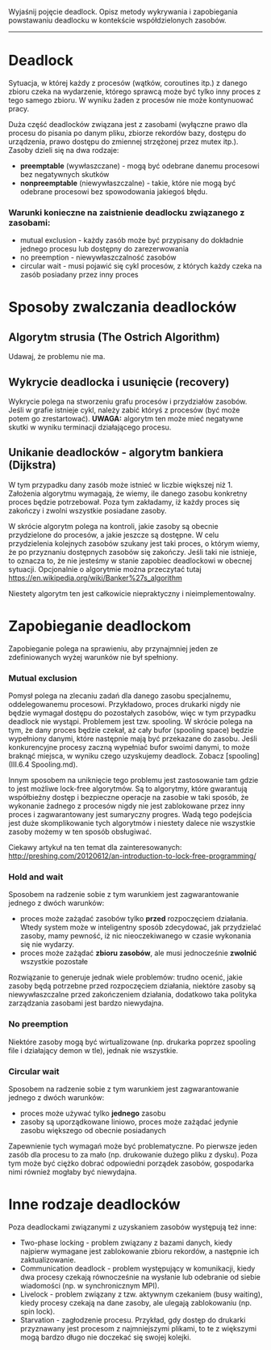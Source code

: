Wyjaśnij pojęcie deadlock. Opisz metody wykrywania i zapobiegania powstawaniu deadlocku w kontekście współdzielonych zasobów.

---

# Deadlock
Sytuacja, w której każdy z procesów (wątków, coroutines itp.) z danego zbioru czeka na wydarzenie, którego sprawcą może być tylko inny proces z tego samego zbioru. W wyniku żaden z procesów nie może kontynuować pracy.

Duża część deadlocków związana jest z zasobami (wyłączne prawo dla procesu do pisania po danym pliku, zbiorze rekordów bazy, dostępu do urządzenia, prawo dostępu do zmiennej strzężonej przez mutex itp.). Zasoby dzieli się na dwa rodzaje:
  * **preemptable** (wywłaszczane) - mogą być odebrane danemu procesowi bez negatywnych skutków
  * **nonpreemptable** (niewywłaszczalne) - takie, które nie mogą być odebrane procesowi bez spowodowania jakiegoś błędu.

### Warunki konieczne na zaistnienie deadlocku związanego z zasobami:
  * mutual exclusion - każdy zasób może być przypisany do dokładnie jednego procesu lub dostępny do zarezerwowania
  * no preemption - niewywłaszczalność zasobów
  * circular wait - musi pojawić się cykl procesów, z których każdy czeka na zasób posiadany przez inny proces

# Sposoby zwalczania deadlocków

## Algorytm strusia (The Ostrich Algorithm)
Udawaj, że problemu nie ma.

## Wykrycie deadlocka i usunięcie (recovery)
Wykrycie polega na stworzeniu grafu procesów i przydziałów zasobów. Jeśli w grafie istnieje cykl, należy zabić któryś z procesów (być może potem go zrestartować). **UWAGA:** algorytm ten może mieć negatywne skutki w wyniku terminacji działającego procesu.

## Unikanie deadlocków - algorytm bankiera (Dijkstra)
W tym przypadku dany zasób może istnieć w liczbie większej niż $1$. Założenia algorytmu wymagają, że wiemy, ile danego zasobu konkretny proces będzie potrzebował. Poza tym zakładamy, iż każdy proces się zakończy i zwolni wszystkie posiadane zasoby.

W skrócie algorytm polega na kontroli, jakie zasoby są obecnie przydzielone do procesów, a jakie jeszcze są dostępne. W celu przydzielenia kolejnych zasobów szukany jest taki proces, o którym wiemy, że po przyznaniu dostępnych zasobów się zakończy. Jeśli taki nie istnieje, to oznacza to, że nie jesteśmy w stanie zapobiec deadlockowi w obecnej sytuacji. Opcjonalnie o algorytmie można przeczytać tutaj https://en.wikipedia.org/wiki/Banker%27s_algorithm

Niestety algorytm ten jest całkowicie niepraktyczny i nieimplementowalny.

# Zapobieganie deadlockom
Zapobieganie polega na sprawieniu, aby przynajmniej jeden ze zdefiniowanych wyżej warunków nie był spełniony.

### Mutual exclusion
Pomysł polega na zlecaniu zadań dla danego zasobu specjalnemu, oddelegowanemu procesowi. Przykładowo, proces drukarki nigdy nie będzie wymagał dostępu do pozostałych zasobów, więc w tym przypadku deadlock nie wystąpi. Problemem jest tzw. spooling. W skrócie polega na tym, że dany proces będzie czekał, aż cały bufor (spooling space) będzie wypełniony danymi, które następnie mają być przekazane do zasobu. Jeśli konkurencyjne procesy zaczną wypełniać bufor swoimi danymi, to może braknąć miejsca, w wyniku czego uzyskujemy deadlock. 
Zobacz [spooling](III.6.4 Spooling.md).

Innym sposobem na uniknięcie tego problemu jest zastosowanie tam gdzie to jest możliwe lock-free algorytmów. Są to algorytmy, które gwarantują współbieżny dostęp i bezpieczne operacje na zasobie w taki sposób, że wykonanie żadnego z procesów nigdy nie jest zablokowane przez inny proces i zagwarantowany jest sumaryczny progres. Wadą tego podejścia jest duże skomplikowanie tych algorytmów i niestety dalece nie wszystkie zasoby możemy w ten sposób obsługiwać.

Ciekawy artykuł na ten temat dla zainteresowanych:
http://preshing.com/20120612/an-introduction-to-lock-free-programming/

### Hold and wait
Sposobem na radzenie sobie z tym warunkiem jest zagwarantowanie jednego z dwóch warunków:
  * proces może zażądać zasobów tylko **przed** rozpoczęciem działania. Wtedy system może w inteligentny sposób zdecydować, jak przydzielać zasoby, mamy pewność, iż nic nieoczekiwanego w czasie wykonania się nie wydarzy.
  * proces może zażądać **zbioru zasobów**, ale musi jednocześnie **zwolnić** wszystkie pozostałe

Rozwiązanie to generuje jednak wiele problemów: trudno ocenić, jakie zasoby będą potrzebne przed rozpoczęciem działania, niektóre zasoby są niewywłaszczalne przed zakończeniem działania, dodatkowo taka polityka zarządzania zasobami jest bardzo niewydajna.

### No preemption
Niektóre zasoby mogą być wirtualizowane (np. drukarka poprzez spooling file i działający demon w tle), jednak nie wszystkie.

### Circular wait
Sposobem na radzenie sobie z tym warunkiem jest zagwarantowanie jednego z dwóch warunków:
  * proces może używać tylko **jednego** zasobu
  * zasoby są uporządkowane liniowo, proces może zażądać jedynie zasobu większego od obecnie posiadanych

Zapewnienie tych wymagań może być problematyczne. Po pierwsze jeden zasób dla procesu to za mało (np. drukowanie dużego pliku z dysku). Poza tym może być ciężko dobrać odpowiedni porządek zasobów, gospodarka nimi również mogłaby być niewydajna.

# Inne rodzaje deadlocków
Poza deadlockami związanymi z uzyskaniem zasobów występują też inne:
  * Two-phase locking - problem związany z bazami danych, kiedy najpierw wymagane jest zablokowanie zbioru rekordów, a następnie ich zaktualizowanie.
  * Communication deadlock - problem występujący w komunikacji, kiedy dwa procesy czekają równocześnie na wysłanie lub odebranie od siebie wiadomości (np. w synchronicznym MPI).
  * Livelock - problem związany z tzw. aktywnym czekaniem (busy waiting), kiedy procesy czekają na dane zasoby, ale ulegają zablokowaniu (np. spin lock).
  * Starvation - zagłodzenie procesu. Przykład, gdy dostęp do drukarki przyznawany jest procesom z najmniejszymi plikami, to te z większymi mogą bardzo długo nie doczekać się swojej kolejki.